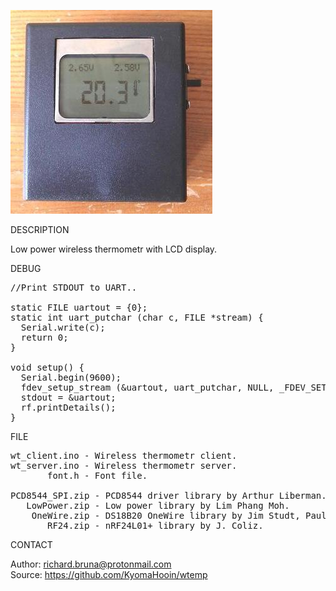 ![Wireless Thermometr](https://github.com/KyomaHooin/wtemp/raw/master/wt_screen.jpg "screenshot")

DESCRIPTION

Low power wireless thermometr with LCD display.

DEBUG

<pre>
//Print STDOUT to UART..

static FILE uartout = {0};
static int uart_putchar (char c, FILE *stream) {
  Serial.write(c);
  return 0;
}

void setup() {
  Serial.begin(9600);
  fdev_setup_stream (&uartout, uart_putchar, NULL, _FDEV_SETUP_WRITE);
  stdout = &uartout;
  rf.printDetails();
}
</pre>

FILE

<pre>
wt_client.ino - Wireless thermometr client.
wt_server.ino - Wireless thermometr server.
       font.h - Font file.          

PCD8544_SPI.zip - PCD8544 driver library by Arthur Liberman.
   LowPower.zip - Low power library by Lim Phang Moh.
    OneWire.zip - DS18B20 OneWire library by Jim Studt, Paul Stoffregen & Co.
       RF24.zip - nRF24L01+ library by J. Coliz.
</pre>

CONTACT

Author: richard.bruna@protonmail.com<br>
Source: https://github.com/KyomaHooin/wtemp
